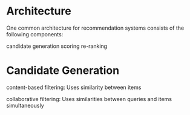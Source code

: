 # Architecture

One common architecture for recommendation systems consists of the following components:

candidate generation
scoring
re-ranking

# Candidate Generation

content-based filtering: Uses similarity between items

collaborative filtering: Uses similarities between queries and items simultaneously
